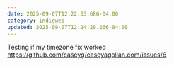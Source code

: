 ```yaml
---
date: 2025-09-07T12:22:33.686-04:00
category: indieweb
updated: 2025-09-07T12:24:29.266-04:00
---
```


Testing if my timezone fix worked https://github.com/caseyg/caseyagollan.com/issues/6
